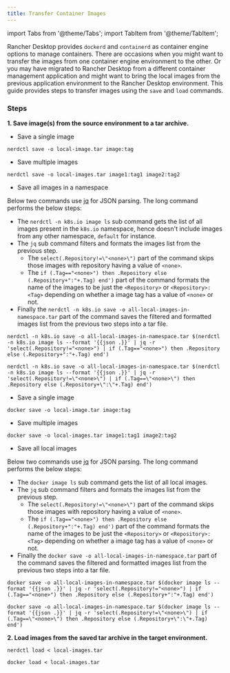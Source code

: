 ```yaml
---
title: Transfer Container Images
---
```


import Tabs from '@theme/Tabs';
import TabItem from '@theme/TabItem';

<head>
  <link rel="canonical" href="https://docs.rancherdesktop.io/how-to-guides/transfer-container-images"/>
</head>

Rancher Desktop provides `dockerd` and `containerd` as container engine options to manage containers. There are occasions when you might want to transfer the images from one container engine environment to the other. Or you may have migrated to Rancher Desktop from a different container management application and might want to bring the local images from the previous application environment to the Rancher Desktop environment.  This guide provides steps to transfer images using the `save` and `load` commands.

### Steps

**1. Save image(s) from the source environment to a tar archive.**

<Tabs groupId="container-runtime">
  <TabItem value="nerdctl" default>

- Save a single image
```
nerdctl save -o local-image.tar image:tag
```

- Save multiple images
```
nerdctl save -o local-images.tar image1:tag1 image2:tag2
```

- Save all images in a namespace

Below two commands use [jq](https://stedolan.github.io/jq/) for JSON parsing. The long command performs the below steps:

- The `nerdctl -n k8s.io image ls` sub command gets the list of all images present in the `k8s.io` namespace, hence doesn't include images from any other namespace, `default` for instance.
- The `jq` sub command filters and formats the images list from the previous step.
  - The `select(.Repository!=\"<none>\")` part of the command skips those images with repository having a value of `<none>`.
  - The `if (.Tag=="<none>") then .Repository else (.Repository+":"+.Tag) end')` part of the command formats the name of the images to be just the `<Repository>` or `<Repository>:<Tag>` depending on whether a image tag has a value of `<none>` or not.
- Finally the `nerdctl -n k8s.io save -o all-local-images-in-namespace.tar` part of the command saves the filtered and formatted images list from the previous two steps into a tar file. 

<Tabs groupId="shell">
  <TabItem value="Bash" default>

```
nerdctl -n k8s.io save -o all-local-images-in-namespace.tar $(nerdctl -n k8s.io image ls --format '{{json .}}' | jq -r 'select(.Repository!="<none>") | if (.Tag=="<none>") then .Repository else (.Repository+":"+.Tag) end')
```

  </TabItem>
  <TabItem value="PowerShell">

```
nerdctl -n k8s.io save -o all-local-images-in-namespace.tar $(nerdctl -n k8s.io image ls --format '{{json .}}' | jq -r 'select(.Repository!=\"<none>\") | if (.Tag==\"<none>\") then .Repository else (.Repository+\":\"+.Tag) end')
```

  </TabItem>
</Tabs>

  </TabItem>
  <TabItem value="docker">

- Save a single image
```
docker save -o local-image.tar image:tag
```

- Save multiple images
```
docker save -o local-images.tar image1:tag1 image2:tag2
```

- Save all local images

Below two commands use [jq](https://stedolan.github.io/jq/) for JSON parsing. The long command performs the below steps:

- The `docker image ls` sub command gets the list of all local images.
- The `jq` sub command filters and formats the images list from the previous step.
  - The `select(.Repository!=\"<none>\")` part of the command skips those images with repository having a value of `<none>`.
  - The `if (.Tag=="<none>") then .Repository else (.Repository+":"+.Tag) end')` part of the command formats the name of the images to be just the `<Repository>` or `<Repository>:<Tag>` depending on whether a image tag has a value of `<none>` or not.
- Finally the `docker save -o all-local-images-in-namespace.tar` part of the command saves the filtered and formatted images list from the previous two steps into a tar file. 

<Tabs groupId="shell">
  <TabItem value="Bash" default>

```
docker save -o all-local-images-in-namespace.tar $(docker image ls --format '{{json .}}' | jq -r 'select(.Repository!="<none>") | if (.Tag=="<none>") then .Repository else (.Repository+":"+.Tag) end')
```

  </TabItem>
  <TabItem value="PowerShell">

```
docker save -o all-local-images-in-namespace.tar $(docker image ls --format '{{json .}}' | jq -r 'select(.Repository!=\"<none>\") | if (.Tag==\"<none>\") then .Repository else (.Repository+\":\"+.Tag) end')
```

  </TabItem>
</Tabs>

  </TabItem>
</Tabs>

**2. Load images from the saved tar archive in the target environment.**

<Tabs groupId="container-runtime">
  <TabItem value="nerdctl" default>

```
nerdctl load < local-images.tar
```

  </TabItem>
  <TabItem value="docker">

```
docker load < local-images.tar
```

  </TabItem>
</Tabs>
